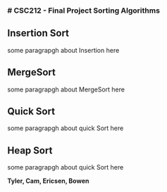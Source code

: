 <h3> # CSC212 - Final Project Sorting Algorithms</h4>

<h2> Insertion Sort </h2>
<p>some paragrapgh about Insertion here</p>

<h2> MergeSort </h2>
<p>some paragrapgh about MergeSort here</p>

<h2> Quick Sort </h2>
<p>some paragrapgh about quick Sort here</p>

<h2> Heap Sort </h2>
<p>some paragrapgh about quick Sort here</p>

<strong>Tyler, Cam, Ericsen, Bowen</strong>
